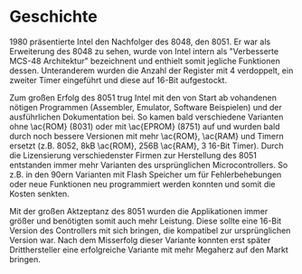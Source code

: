 # Geschichte #

1980 präsentierte Intel den Nachfolger des 8048, den 8051. Er war als Erweiterung des 8048 zu sehen, wurde von Intel intern als "Verbesserte MCS-48 Architektur" bezeichnent und enthielt somit jegliche Funktionen dessen. Unteranderem wurden die Anzahl der Register mit 4 verdoppelt, ein zweiter Timer eingeführt und diese auf 16-Bit aufgestockt.

Zum großen Erfolg des 8051 trug Intel mit den von Start ab vohandenen nötigen Programmen (Assembler, Emulator, Software Beispielen) und der ausführlichen Dokumentation bei. So kamen bald verschiedene Varianten ohne \ac{ROM} (8031) oder mit \ac{EPROM} (8751) auf und wurden bald durch noch bessere Versionen mit mehr \ac{ROM}, \ac{RAM} und Timern ersetzt (z.B. 8052, 8kB \ac{ROM}, 256B \ac{RAM}, 3 16-Bit Timer). 
Durch die Lizensierung verschiedenster Firmen zur Herstellung des 8051 entstanden immer mehr Varianten des ursprünglichen Microcontrollers. So z.B. in den 90ern Varianten mit Flash Speicher um für Fehlerbehebungen oder neue Funktionen neu programmiert werden konnten und somit die Kosten senkten. 

Mit der großen Aktzeptanz des 8051 wurden die Applikationen immer größer und benötigten somit auch mehr Leistung. Diese sollte eine 16-Bit Version des Controllers mit sich bringen, die kompatibel zur ursprünglichen Version war. Nach dem Misserfolg dieser Variante konnten erst später Dritthersteller eine erfolgreiche Variante mit mehr Megaherz auf den Markt bringen. 
